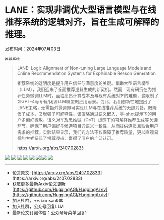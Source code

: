 # LANE：实现非调优大型语言模型与在线推荐系统的逻辑对齐，旨在生成可解释的推理。
发布时间：2024年07月03日

`推荐系统`
> LANE: Logic Alignment of Non-tuning Large Language Models and Online Recommendation Systems for Explainable Reason Generation
>
> 推荐系统的透明度是提升用户信任与满意度的关键。借助大型语言模型（LLM），我们迎来了全面推荐逻辑生成的新契机。然而，现有研究在为推荐任务微调LLM时，面临高昂计算成本及与现有系统对齐的难题，这限制了如GPT-4等专有/闭源LLM模型的应用前景。为此，我们创新性地提出了LANE策略，无需额外微调即可实现LLM与在线推荐系统的无缝对接，既降低了成本，又增强了可解释性。该策略通过语义嵌入、零-shot提示下的用户多偏好提取、语义对齐及思维链（CoT）提示下的可解释推荐生成等关键环节，确保了用户偏好与候选项目的语义一致性，从而提供连贯且贴合用户需求的推荐。实验结果显示，我们的方法不仅保障了推荐质量，更以直观易懂的方式呈现了推荐逻辑，赢得了用户的广泛认可。
>
> https://arxiv.org/abs/2407.02833

![](https://raw.githubusercontent.com/HuggingAGI/HuggingArxiv/main/paper_images/2407.02833/x1.png)
![](https://raw.githubusercontent.com/HuggingAGI/HuggingArxiv/main/paper_images/2407.02833/x2.png)
![](https://raw.githubusercontent.com/HuggingAGI/HuggingArxiv/main/paper_images/2407.02833/x3.png)
![](https://raw.githubusercontent.com/HuggingAGI/HuggingArxiv/main/paper_images/2407.02833/x4.png)
![](https://raw.githubusercontent.com/HuggingAGI/HuggingArxiv/main/paper_images/2407.02833/x5.png)
![](https://raw.githubusercontent.com/HuggingAGI/HuggingArxiv/main/paper_images/2407.02833/x6.png)
![](https://raw.githubusercontent.com/HuggingAGI/HuggingArxiv/main/paper_images/2407.02833/x7.png)
![](https://raw.githubusercontent.com/HuggingAGI/HuggingArxiv/main/paper_images/2407.02833/x8.png)

<hr />

- 论文原文: [https://arxiv.org/abs/2407.02833](https://arxiv.org/abs/2407.02833)
- 获取更多最新Arxiv论文更新: [https://github.com/HuggingAGI/HuggingArxiv](https://github.com/HuggingAGI/HuggingArxiv)!
- 加入社群，+v: iamxxn886
- 加入社群，公众号回复LLM
- 最新论文订阅体验：公众号号菜单回复1